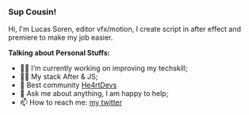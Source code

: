 
### Sup Cousin!

Hi, I'm Lucas Soren, editor vfx/motion, I create script in after effect and premiere to make my job easier.

**Talking about Personal Stuffs:**

-   💪🏻 I’m currently working on improving my techskill;
  -   🧙‍♂️ My stack After & JS;
-   💜  Best community [He4rtDevs](https://heartdevs.com/)
-   💬  Ask me about anything, I am happy to help;
-   📫  How to reach me:  [my twitter ](https://twitter.com/sorenedits)

